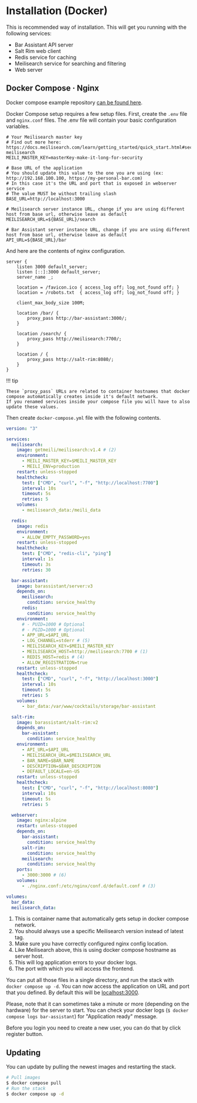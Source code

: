 # Installation (Docker)

This is recommended way of installation. This will get you running with the following services:

- Bar Assistant API server
- Salt Rim web client
- Redis service for caching
- Meilisearch service for searching and filtering
- Web server

## Docker Compose &middot; Nginx

Docker compose example repository [can be found here](https://github.com/bar-assistant/docker/).

Docker Compose setup requires a few setup files. First, create the `.env` file and `nginx.conf` files. The .env file will contain your basic configuration variables.

```properties title=".env"
# Your Meilisearch master key
# Find out more here: https://docs.meilisearch.com/learn/getting_started/quick_start.html#securing-meilisearch
MEILI_MASTER_KEY=masterKey-make-it-long-for-security

# Base URL of the application
# You should update this value to the one you are using (ex: http://192.168.100.100, https://my-personal-bar.com)
# In this case it's the URL and port that is exposed in webserver service
# The value MUST be without trailing slash
BASE_URL=http://localhost:3000

# Meilisearch server instance URL, change if you are using different host from base url, otherwise leave as default
MEILISEARCH_URL=${BASE_URL}/search

# Bar Assistant server instance URL, change if you are using different host from base url, otherwise leave as default
API_URL=${BASE_URL}/bar
```

And here are the contents of nginx configuration.

```nginx title="nginx.conf"
server {
    listen 3000 default_server;
    listen [::]:3000 default_server;
    server_name _;

    location = /favicon.ico { access_log off; log_not_found off; }
    location = /robots.txt  { access_log off; log_not_found off; }

    client_max_body_size 100M;

    location /bar/ {
        proxy_pass http://bar-assistant:3000/;
    }

    location /search/ {
        proxy_pass http://meilisearch:7700/;
    }

    location / {
        proxy_pass http://salt-rim:8080/;
    }
}
```

!!! tip

    These `proxy_pass` URLs are related to container hostnames that docker compose automatically creates inside it's default network.
    If you renamed services inside your compose file you will have to also update these values.

Then create `docker-compose.yml` file with the following contents.

```yaml title="docker-compose.yml"
version: "3"

services:
  meilisearch:
    image: getmeili/meilisearch:v1.4 # (2)
    environment:
      - MEILI_MASTER_KEY=$MEILI_MASTER_KEY
      - MEILI_ENV=production
    restart: unless-stopped
    healthcheck:
      test: ["CMD", "curl", "-f", "http://localhost:7700"]
      interval: 10s
      timeout: 5s
      retries: 5
    volumes:
      - meilisearch_data:/meili_data

  redis:
    image: redis
    environment:
      - ALLOW_EMPTY_PASSWORD=yes
    restart: unless-stopped
    healthcheck:
      test: ["CMD", "redis-cli", "ping"]
      interval: 1s
      timeout: 3s
      retries: 30

  bar-assistant:
    image: barassistant/server:v3
    depends_on:
      meilisearch:
        condition: service_healthy
      redis:
        condition: service_healthy
    environment:
      # - PUID=1000 # Optional
      # - PGID=1000 # Optional
      - APP_URL=$API_URL
      - LOG_CHANNEL=stderr # (5)
      - MEILISEARCH_KEY=$MEILI_MASTER_KEY
      - MEILISEARCH_HOST=http://meilisearch:7700 # (1)
      - REDIS_HOST=redis # (4)
      - ALLOW_REGISTRATION=true
    restart: unless-stopped
    healthcheck:
      test: ["CMD", "curl", "-f", "http://localhost:3000"]
      interval: 10s
      timeout: 5s
      retries: 5
    volumes:
      - bar_data:/var/www/cocktails/storage/bar-assistant

  salt-rim:
    image: barassistant/salt-rim:v2
    depends_on:
      bar-assistant:
        condition: service_healthy
    environment:
      - API_URL=$API_URL
      - MEILISEARCH_URL=$MEILISEARCH_URL
      - BAR_NAME=$BAR_NAME
      - DESCRIPTION=$BAR_DESCRIPTION
      - DEFAULT_LOCALE=en-US
    restart: unless-stopped
    healthcheck:
      test: ["CMD", "curl", "-f", "http://localhost:8080"]
      interval: 10s
      timeout: 5s
      retries: 5

  webserver:
    image: nginx:alpine
    restart: unless-stopped
    depends_on:
      bar-assistant:
        condition: service_healthy
      salt-rim:
        condition: service_healthy
      meilisearch:
        condition: service_healthy
    ports:
      - 3000:3000 # (6)
    volumes:
      - ./nginx.conf:/etc/nginx/conf.d/default.conf # (3)

volumes:
  bar_data:
  meilisearch_data:
```

1. This is container name that automatically gets setup in docker compose network.
2. You should always use a specific Meilisearch version instead of latest tag.
3. Make sure you have correctly configured nginx config location.
4. Like Meilisearch above, this is using docker compose hostname as server host.
5. This will log application errors to your docker logs.
6. The port with which you will access the frontend.

You can put all those files in a single directory, and run the stack with `docker compose up -d`. You can now access the application on URL and port that you defined. By default this will be [localhost:3000](http://localhost:3000).

Please, note that it can sometimes take a minute or more (depending on the hardware) for the server to start. You can check your docker logs (`$ docker compose logs bar-assistant`) for "Application ready" message.

Before you login you need to create a new user, you can do that by click register button.

## Updating

You can update by pulling the newest images and restarting the stack.

``` bash
# Pull images
$ docker compose pull
# Run the stack
$ docker compose up -d
```

